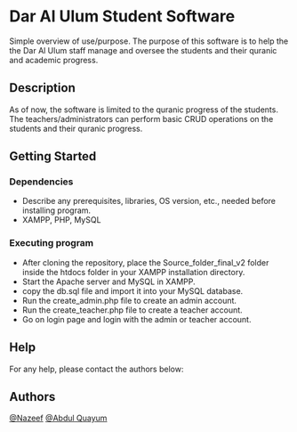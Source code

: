 # Dar Al Ulum Student Software 

Simple overview of use/purpose.
The purpose of this software is to help the the Dar Al Ulum staff manage and oversee the students and their quranic and academic progress.

## Description

As of now, the software is limited to the quranic progress of the students. The teachers/administrators can perform basic CRUD operations on the students and their quranic progress.

## Getting Started


### Dependencies

* Describe any prerequisites, libraries, OS version, etc., needed before installing program.
* XAMPP, PHP, MySQL

### Executing program

* After cloning the repository, place the Source_folder_final_v2 folder inside the htdocs folder in your XAMPP installation directory.
* Start the Apache server and MySQL in XAMPP.
* copy the db.sql file and import it into your MySQL database.
* Run the create_admin.php file to create an admin account.
* Run the create_teacher.php file to create a teacher account.
* Go on login page and login with the admin or teacher account.


## Help
For any help, please contact the authors below:

## Authors
 
[@Nazeef](https://www.linkedin.com/in/nazeef-suleman-738988236/)
[@Abdul Quayum](https://www.linkedin.com/in/abdul-quayum-adekunle-66b9a61a3/)
